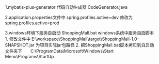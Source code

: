 1.mybatis-plus-generator 代码自动生成器
   CodeGenerator.java
        
2.application.properties文件中 
    spring.profiles.active=dev 修改为 spring.profiles.active=prod

3.windows环境下服务自启动
    ShoppingMall.bat windows系统中服务自启脚本
    1. 修改文件中 E:\workspace\ShoppingMall\target\ShoppingMall-1.0-SNAPSHOT.jar 为项目实际jar包路径
    2. 把ShoppingMall.bat脚本拷贝到自启动文件夹下　　C:\ProgramData\Microsoft\Windows\Start Menu\Programs\StartUp





